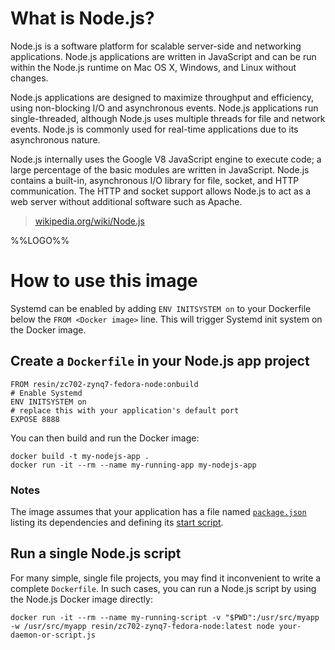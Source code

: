 # What is Node.js?

Node.js is a software platform for scalable server-side and networking applications. Node.js applications are written in JavaScript and can be run within the Node.js runtime on Mac OS X, Windows, and Linux without changes.

Node.js applications are designed to maximize throughput and efficiency, using non-blocking I/O and asynchronous events. Node.js applications run single-threaded, although Node.js uses multiple threads for file and network events. Node.js is commonly used for real-time applications due to its asynchronous nature.

Node.js internally uses the Google V8 JavaScript engine to execute code; a large percentage of the basic modules are written in JavaScript. Node.js contains a built-in, asynchronous I/O library for file, socket, and HTTP communication. The HTTP and socket support allows Node.js to act as a web server without additional software such as Apache.

> [wikipedia.org/wiki/Node.js](https://en.wikipedia.org/wiki/Node.js)

%%LOGO%%

# How to use this image

Systemd can be enabled by adding `ENV INITSYSTEM on` to your Dockerfile below the `FROM <Docker image>` line. This will trigger Systemd init system on the Docker image.

## Create a `Dockerfile` in your Node.js app project

	FROM resin/zc702-zynq7-fedora-node:onbuild
	# Enable Systemd
	ENV INITSYSTEM on
	# replace this with your application's default port
	EXPOSE 8888

You can then build and run the Docker image:

	docker build -t my-nodejs-app .
	docker run -it --rm --name my-running-app my-nodejs-app

### Notes

The image assumes that your application has a file named [`package.json`](https://docs.npmjs.com/files/package.json) listing its dependencies and defining its [start script](https://docs.npmjs.com/misc/scripts#default-values).

## Run a single Node.js script

For many simple, single file projects, you may find it inconvenient to write a complete `Dockerfile`. In such cases, you can run a Node.js script by using the Node.js Docker image directly:

	docker run -it --rm --name my-running-script -v "$PWD":/usr/src/myapp -w /usr/src/myapp resin/zc702-zynq7-fedora-node:latest node your-daemon-or-script.js
